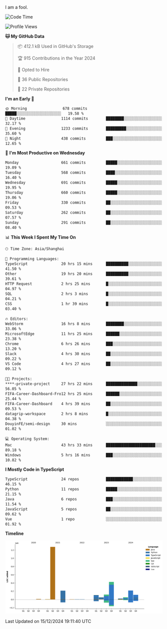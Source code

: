 I am a fool.

<!--START_SECTION:waka-->
![Code Time](http://img.shields.io/badge/Code%20Time-2%2C264%20hrs%2021%20mins-blue)

![Profile Views](http://img.shields.io/badge/Profile%20Views-4-blue)

**🐱 My GitHub Data** 

> 📦 412.1 kB Used in GitHub's Storage 
 > 
> 🏆 915 Contributions in the Year 2024
 > 
> 💼 Opted to Hire
 > 
> 📜 36 Public Repositories 
 > 
> 🔑 22 Private Repositories 
 > 
**I'm an Early 🐤** 

```text
🌞 Morning                678 commits         █████░░░░░░░░░░░░░░░░░░░░   19.58 % 
🌆 Daytime                1114 commits        ████████░░░░░░░░░░░░░░░░░   32.17 % 
🌃 Evening                1233 commits        █████████░░░░░░░░░░░░░░░░   35.60 % 
🌙 Night                  438 commits         ███░░░░░░░░░░░░░░░░░░░░░░   12.65 % 
```
📅 **I'm Most Productive on Wednesday** 

```text
Monday                   661 commits         █████░░░░░░░░░░░░░░░░░░░░   19.09 % 
Tuesday                  568 commits         ████░░░░░░░░░░░░░░░░░░░░░   16.40 % 
Wednesday                691 commits         █████░░░░░░░░░░░░░░░░░░░░   19.95 % 
Thursday                 660 commits         █████░░░░░░░░░░░░░░░░░░░░   19.06 % 
Friday                   330 commits         ██░░░░░░░░░░░░░░░░░░░░░░░   09.53 % 
Saturday                 262 commits         ██░░░░░░░░░░░░░░░░░░░░░░░   07.57 % 
Sunday                   291 commits         ██░░░░░░░░░░░░░░░░░░░░░░░   08.40 % 
```


📊 **This Week I Spent My Time On** 

```text
🕑︎ Time Zone: Asia/Shanghai

💬 Programming Languages: 
TypeScript               20 hrs 15 mins      ██████████░░░░░░░░░░░░░░░   41.50 % 
Other                    19 hrs 20 mins      ██████████░░░░░░░░░░░░░░░   39.61 % 
HTTP Request             2 hrs 25 mins       █░░░░░░░░░░░░░░░░░░░░░░░░   04.97 % 
SQL                      2 hrs 3 mins        █░░░░░░░░░░░░░░░░░░░░░░░░   04.21 % 
CSS                      1 hr 39 mins        █░░░░░░░░░░░░░░░░░░░░░░░░   03.40 % 

🔥 Editors: 
WebStorm                 16 hrs 8 mins       ████████░░░░░░░░░░░░░░░░░   33.06 % 
MicrosoftEdge            11 hrs 25 mins      ██████░░░░░░░░░░░░░░░░░░░   23.38 % 
Chrome                   6 hrs 26 mins       ███░░░░░░░░░░░░░░░░░░░░░░   13.20 % 
Slack                    4 hrs 30 mins       ██░░░░░░░░░░░░░░░░░░░░░░░   09.22 % 
VS Code                  4 hrs 27 mins       ██░░░░░░░░░░░░░░░░░░░░░░░   09.12 % 

🐱‍💻 Projects: 
****-private-project     27 hrs 22 mins      ██████████████░░░░░░░░░░░   56.05 % 
FIFA-Career-Dashboard-Fro12 hrs 25 mins      ██████░░░░░░░░░░░░░░░░░░░   25.44 % 
FIFA-Career-Dashboard    4 hrs 39 mins       ██░░░░░░░░░░░░░░░░░░░░░░░   09.53 % 
datagrip-workspace       2 hrs 8 mins        █░░░░░░░░░░░░░░░░░░░░░░░░   04.38 % 
DouyinFE/semi-design     30 mins             ░░░░░░░░░░░░░░░░░░░░░░░░░   01.02 % 

💻 Operating System: 
Mac                      43 hrs 33 mins      ██████████████████████░░░   89.18 % 
Windows                  5 hrs 16 mins       ███░░░░░░░░░░░░░░░░░░░░░░   10.82 % 
```

**I Mostly Code in TypeScript** 

```text
TypeScript               24 repos            ████████████░░░░░░░░░░░░░   46.15 % 
Python                   11 repos            █████░░░░░░░░░░░░░░░░░░░░   21.15 % 
Java                     6 repos             ███░░░░░░░░░░░░░░░░░░░░░░   11.54 % 
JavaScript               5 repos             ██░░░░░░░░░░░░░░░░░░░░░░░   09.62 % 
Vue                      1 repo              ░░░░░░░░░░░░░░░░░░░░░░░░░   01.92 % 
```



**Timeline**

![Lines of Code chart](https://raw.githubusercontent.com/VeejaLiu/VeejaLiu/master/assets/bar_graph.png)


 Last Updated on 15/12/2024 19:11:40 UTC
<!--END_SECTION:waka-->
